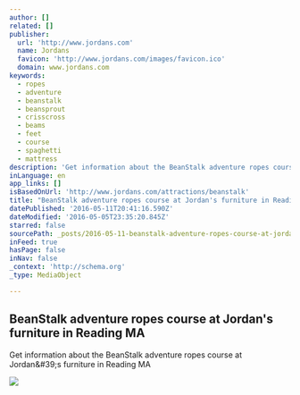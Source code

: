 ```yaml
---
author: []
related: []
publisher:
  url: 'http://www.jordans.com'
  name: Jordans
  favicon: 'http://www.jordans.com/images/favicon.ico'
  domain: www.jordans.com
keywords:
  - ropes
  - adventure
  - beanstalk
  - beansprout
  - crisscross
  - beams
  - feet
  - course
  - spaghetti
  - mattress
description: 'Get information about the BeanStalk adventure ropes course at Jordan&#39;s furniture in Reading MA'
inLanguage: en
app_links: []
isBasedOnUrl: 'http://www.jordans.com/attractions/beanstalk'
title: "BeanStalk adventure ropes course at Jordan's furniture in Reading MA"
datePublished: '2016-05-11T20:41:16.590Z'
dateModified: '2016-05-05T23:35:20.845Z'
starred: false
sourcePath: _posts/2016-05-11-beanstalk-adventure-ropes-course-at-jordans-furniture-in-re.md
inFeed: true
hasPage: false
inNav: false
_context: 'http://schema.org'
_type: MediaObject

---
```

<article style=""><h1>BeanStalk adventure ropes course at Jordan's furniture in Reading MA</h1><p>Get information about the BeanStalk adventure ropes course at Jordan&amp;#39;s furniture in Reading MA</p><img src="http://www.jordans.com/~/media/images/attractions/2014/beanstalk-landing-page.ashx?h=397&amp;la=en&amp;w=787&amp;hash=1959287EBF7D55DD35C0D887DE6FDA7D08846024" /></article>